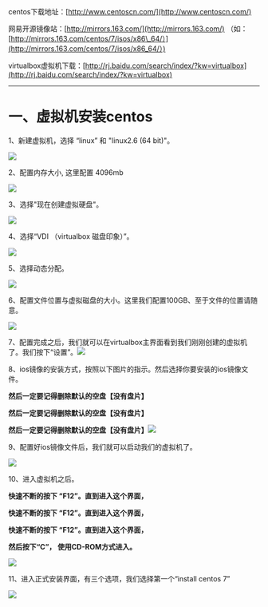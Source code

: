 centos下载地址：[http://www.centoscn.com/](http://www.centoscn.com/)

网易开源镜像站：[http://mirrors.163.com/](http://mirrors.163.com/)  （如：[http://mirrors.163.com/centos/7/isos/x86\_64/）](http://mirrors.163.com/centos/7/isos/x86_64/）)

virtualbox虚拟机下载：[http://rj.baidu.com/search/index/?kw=virtualbox](http://rj.baidu.com/search/index/?kw=virtualbox)

---

# 一、虚拟机安装centos

1、新建虚拟机，选择 “linux” 和 "linux2.6 \(64 bit\)"。

![](/assets/xunijiaasdasd.png)

2、配置内存大小, 这里配置 4096mb

![](/assets/xuniji131.png)

3、选择"现在创建虚拟硬盘"。

![](/assets/xunijilllzzz.png)

4、选择“VDI （virtualbox 磁盘印象）”。

![](/assets/xuniji777.png)

5、选择动态分配。

![](/assets/xuniji55454.png)

6、配置文件位置与虚拟磁盘的大小。这里我们配置100GB、至于文件的位置请随意。

![](/assets/xuniji1521545484.png)

7、配置完成之后，我们就可以在virtualbox主界面看到我们刚刚创建的虚拟机了。我们按下“设置”。![](/assets/xuajsidiasd.png)

8、ios镜像的安装方式，按照以下图片的指示。然后选择你要安装的ios镜像文件。

**然后一定要记得删除默认的空盘【没有盘片】**

**然后一定要记得删除默认的空盘【没有盘片】**

**然后一定要记得删除默认的空盘【没有盘片】**![](/assets/e30f311b-4558-4b18-8b1e-bb12a4bfb51e.png)

9、配置好ios镜像文件后，我们就可以启动我们的虚拟机了。

![](/assets/7b2154f9-8f62-44d3-a727-166791561a0e.png)

10、进入虚拟机之后。

**快速不断的按下 “F12”。直到进入这个界面，**

**快速不断的按下 “F12”。直到进入这个界面，**

**快速不断的按下 “F12”。直到进入这个界面，**

**然后按下“C”， 使用CD-ROM方式进入。**

![](/assets/7dad3405-552c-4672-b1d8-5c901ef0873c.png)

11、进入正式安装界面，有三个选项，我们选择第一个“install centos 7”

![](/assets/41b2b33f-de2f-4724-8b96-55cd51b17b60.png)

